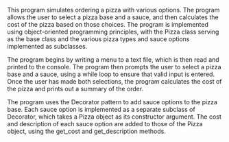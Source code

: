 This program simulates ordering a pizza with various options. The program allows the user to select a pizza base and a sauce, and then calculates the cost of the pizza based on those choices. The program is implemented using object-oriented programming principles, with the Pizza class serving as the base class and the various pizza types and sauce options implemented as subclasses.

The program begins by writing a menu to a text file, which is then read and printed to the console. The program then prompts the user to select a pizza base and a sauce, using a while loop to ensure that valid input is entered. Once the user has made both selections, the program calculates the cost of the pizza and prints out a summary of the order.

The program uses the Decorator pattern to add sauce options to the pizza base. Each sauce option is implemented as a separate subclass of Decorator, which takes a Pizza object as its constructor argument. The cost and description of each sauce option are added to those of the Pizza object, using the get_cost and get_description methods.
